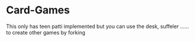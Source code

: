 # Card-Games
This only has teen patti implemented but you can use the desk, suffeler ...... to create other games by forking 
